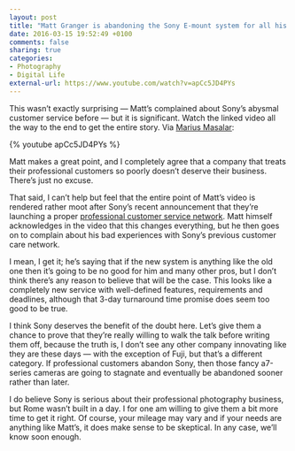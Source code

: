 ```yaml
---
layout: post
title: "Matt Granger is abandoning the Sony E-mount system for all his professional work"
date: 2016-03-15 19:52:49 +0100
comments: false
sharing: true
categories: 
- Photography
- Digital Life
external-url: https://www.youtube.com/watch?v=apCc5JD4PYs
---
```


This wasn’t exactly surprising — Matt’s complained about Sony’s abysmal customer service before — but it is significant. Watch the linked video all the way to the end to get the entire story. Via [Marius Masalar](http://twitter.com/mostlymarius):

{% youtube apCc5JD4PYs %}

Matt makes a great point, and I completely agree that a company that treats their professional customers so poorly doesn’t deserve their business. There’s just no excuse.

That said, I can’t help but feel that the entire point of Matt’s video is rendered rather moot after Sony’s recent announcement that they’re launching a proper [professional customer service network](https://esupport.sony.com/info/1523/US/EN). Matt himself acknowledges in the video that this changes everything, but he then goes on to complain about his bad experiences with Sony’s previous customer care network.

I mean, I get it; he’s saying that if the new system is anything like the old one then it’s going to be no good for him and many other pros, but I don’t think there’s any reason to believe that will be the case. This looks like a completely new service with well-defined features, requirements and deadlines, although that 3-day turnaround time promise does seem too good to be true.

I think Sony deserves the benefit of the doubt here. Let’s give them a chance to prove that they’re really willing to walk the talk before writing them off, because the truth is, I don’t see any other company innovating like they are these days — with the exception of Fuji, but that’s a different category. If professional customers abandon Sony, then those fancy a7-series cameras are going to stagnate and eventually be abandoned sooner rather than later.

I do believe Sony is serious about their professional photography business, but Rome wasn’t built in a day. I for one am willing to give them a bit more time to get it right. Of course, your mileage may vary and if your needs are anything like Matt’s, it does make sense to be skeptical. In any case, we’ll know soon enough.